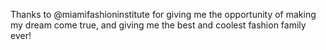 Thanks to @miamifashioninstitute for giving me the opportunity of making my dream come true, and giving me the best and coolest fashion family ever!

